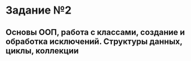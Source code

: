 # Задание №2
## Основы ООП, работа с классами, создание и обработка исключений. Структуры данных, циклы, коллекции
